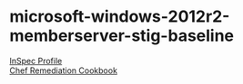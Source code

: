 # microsoft-windows-2012r2-memberserver-stig-baseline

[InSpec Profile](https://github.com/mitre/microsoft-windows-2012r2-memberserver-stig-baseline)			
[Chef Remediation Cookbook](https://github.com/mitre/chef-stig-windows-2012-v2r12-memberserver-hardening)


<Weather/>

